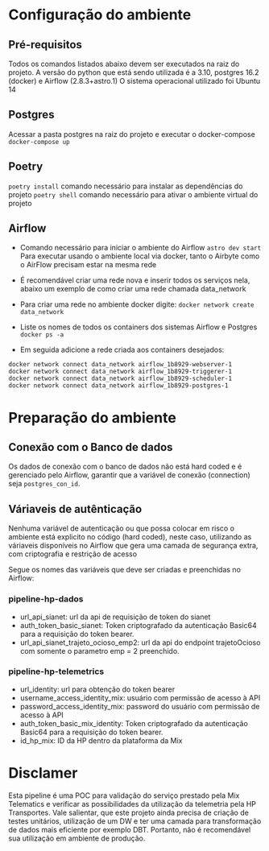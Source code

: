 # Configuração do ambiente
## Pré-requisitos
Todos os comandos listados abaixo devem ser executados na raiz do projeto.
A versão do python que está sendo utilizada é a 3.10, postgres 16.2 (docker) e Airflow (2.8.3+astro.1)
O sistema operacional utilizado foi Ubuntu 14

## Postgres
Acessar a pasta postgres na raiz do projeto e executar o docker-compose ``` docker-compose up ```

## Poetry
`poetry install` comando necessário para instalar as dependências do projeto
`poetry shell` comando necessário para ativar o ambiente virtual do projeto

## Airflow
- Comando necessário para iniciar o ambiente do Airflow `astro dev start`
Para executar usando o ambiente local via docker, tanto o Airbyte como o AirFlow precisam estar na mesma rede
- É recomendável criar uma rede nova e inserir todos os serviços nela, abaixo um exemplo de como criar uma rede chamada
data_network

- Para criar uma rede no ambiente docker digite:
```docker network create data_network```
- Liste os nomes de todos os containers dos sistemas Airflow e Postgres ``` docker ps -a```
- Em seguida adicione a rede criada aos containers desejados:
``` 
docker network connect data_network airflow_1b8929-webserver-1
docker network connect data_network airflow_1b8929-triggerer-1
docker network connect data_network airflow_1b8929-scheduler-1
docker network connect data_network airflow_1b8929-postgres-1
```
# Preparação do ambiente
## Conexão com o Banco de dados
Os dados de conexão com o banco de dados não está hard coded e é gerenciado pelo Airflow, garantir que a variável de conexão
(connection) seja ```postgres_con_id```.
## Váriaveis de autênticação 
Nenhuma variável de autenticação ou que possa colocar em risco o ambiente está explicito no código (hard coded),
neste caso, utilizando as váriaveis disponíveis no Airflow que gera uma camada de segurança extra, com criptografia
e restrição de acesso

Segue os nomes das variáveis que deve ser criadas e preenchidas no Airflow:
### pipeline-hp-dados
- url_api_sianet: url da api de requisição de token do sianet
- auth_token_basic_sianet: Token criptografado da autenticação Basic64 para a requisição do token bearer.
- url_api_sianet_trajeto_ocioso_emp2: url da api do endpoint trajetoOcioso com somente o parametro emp = 2 preenchido.

### pipeline-hp-telemetrics
- url_identity: url para obtenção do token bearer
- username_access_identity_mix: usuário com permissão de acesso à API
- password_access_identity_mix: password do usuário com permissão de acesso à API 
- auth_token_basic_mix_identity: Token criptografado da autenticação Basic64 para a requisição do token bearer.
- id_hp_mix: ID da HP dentro da plataforma da Mix

# Disclamer
Esta pipeline é uma POC para validação do serviço prestado pela Mix Telematics e verificar as possibilidades da utilização 
da telemetria pela HP Transportes. Vale salientar, que este projeto ainda precisa de criação de testes unitários, 
utilização de um DW e ter uma camada para transformação de dados mais eficiente por exemplo DBT. Portanto, não é recomendável
sua utilização em ambiente de produção.

